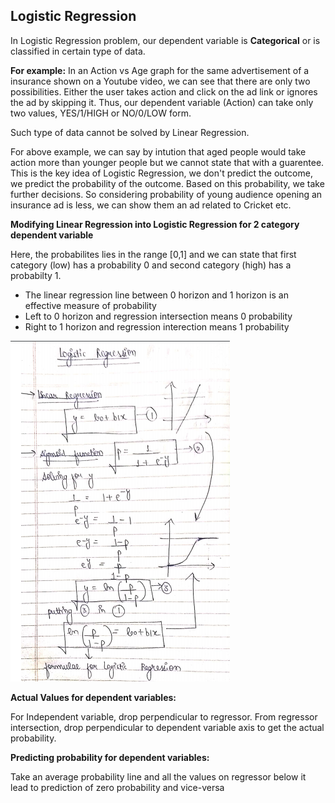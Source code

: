## Logistic Regression

In Logistic Regression problem, our dependent variable is **Categorical** or is classified in certain type of data.

**For example:** In an Action vs Age graph for the same advertisement of a insurance shown on a Youtube video, we can see that there are only two possibilities. Either the user takes action and click on the ad link or ignores the ad by skipping it.
Thus, our dependent variable (Action) can take only two values, YES/1/HIGH or NO/0/LOW form.

Such type of data cannot be solved by Linear Regression.

For above example, we can say by intution that aged people would take action more than younger people but we cannot state that with a guarentee. This is the key idea of Logistic Regression, we don't predict the outcome, we predict the probability of the outcome.
Based on this probability, we take further decisions. 
So considering probability of young audience opening an insurance ad is less, we can show them an ad related to Cricket etc.

**Modifying Linear Regression into Logistic Regression for 2 category dependent variable**

Here, the probabilites lies in the range [0,1] and we can state that first category (low) has a probability 0 and second category (high) has a probabilty 1.
* The linear regression line between 0 horizon and 1 horizon is an effective measure of probability 
* Left to 0 horizon and regression intersection means 0 probability
* Right to 1 horizon and regression interection means 1 probability

![Equation](assets/Equation.png)


**Actual Values for dependent variables:**

For Independent variable, drop perpendicular to regressor.
From regressor intersection, drop perpendicular to dependent variable axis to get the actual probability.

**Predicting probability for dependent variables:**

Take an average probability line and all the values on regressor below it lead to prediction of zero probability and vice-versa

